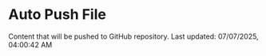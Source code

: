 # Auto Push File

Content that will be pushed to GitHub repository.
Last updated: 07/07/2025, 04:00:42 AM